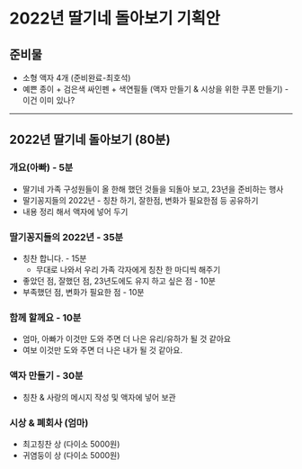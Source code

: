 # 2022년 딸기네 돌아보기 기획안

## 준비물
* 소형 액자 4개 (준비완료-최호석)
* 예쁜 종이 + 검은색 싸인펜 + 색연필들 (액자 만들기 & 시상을 위한 쿠폰 만들기) - 이건 이미 있나?
----

## 2022년 딸기네 돌아보기 (80분)
### 개요(아빠) - 5분
* 딸기네 가족 구성원들이 올 한해 했던 것들을 되돌아 보고, 23년을 준비하는 행사
* 딸기꽁지들의 2022년 - 칭찬 하기, 잘한점, 변화가 필요한점 등 공유하기
* 내용 정리 해서 액자에 넣어 두기

### 딸기꽁지들의 2022년 - 35분
* 칭찬 합니다. - 15분
  * 무대로 나와서 우리 가족 각자에게 칭찬 한 마디씩 해주기
* 좋았던 점, 잘했던 점, 23년도에도 유지 하고 싶은 점 - 10분
* 부족했던 점, 변화가 필요한 점 - 10분

### 함께 할께요 - 10분
* 엄마, 아빠가 이것만 도와 주면 더 나은 유리/유하가 될 것 같아요
* 여보 이것만 도와 주면 더 나은 내가 될 것 같아요.

### 액자 만들기 - 30분
* 칭찬 & 사랑의 메시지 작성 및 액자에 넣어 보관  


### 시상 & 폐회사 (엄마)
* 최고칭찬 상 (다이소 5000원)
* 귀염둥이 상 (다이소 5000원)
  
